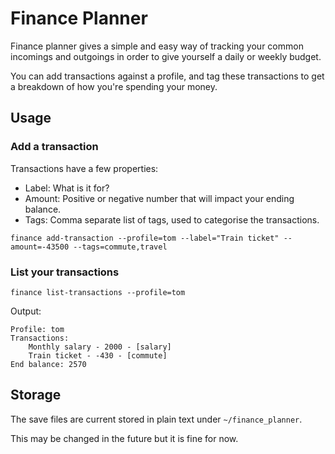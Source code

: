 # Finance Planner

Finance planner gives a simple and easy way of tracking your common incomings and outgoings in order to give yourself a daily or weekly budget.

You can add transactions against a profile, and tag these transactions to get a breakdown of how you're spending your money.

## Usage

### Add a transaction
Transactions have a few properties:
- Label: What is it for?
- Amount: Positive or negative number that will impact your ending balance.
- Tags: Comma separate list of tags, used to categorise the transactions.
```
finance add-transaction --profile=tom --label="Train ticket" --amount=-43500 --tags=commute,travel
```

### List your transactions
```
finance list-transactions --profile=tom
```
Output:
```
Profile: tom
Transactions:
	Monthly salary - 2000 - [salary]
	Train ticket - -430 - [commute]
End balance: 2570
```

## Storage
The save files are current stored in plain text under `~/finance_planner`.

This may be changed in the future but it is fine for now.